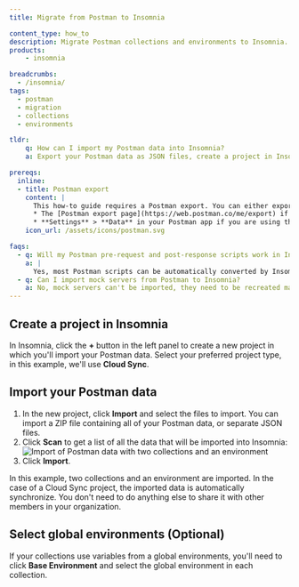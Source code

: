 ```yaml
---
title: Migrate from Postman to Insomnia

content_type: how_to
description: Migrate Postman collections and environments to Insomnia.
products:
    - insomnia

breadcrumbs:
  - /insomnia/
tags:
  - postman
  - migration
  - collections
  - environments

tldr:
    q: How can I import my Postman data into Insomnia? 
    a: Export your Postman data as JSON files, create a project in Insomnia, click **Import** and select the files to import.

prereqs:
  inline:
  - title: Postman export
    content: |
      This how-to guide requires a Postman export. You can either export environments and collections individually (this can be useful if you want to import them into different Insomnia projects), or all at once from:
      * The [Postman export page](https://web.postman.co/me/export) if you a  re using Postman Enterprise or Cloud.
      * **Settings** > **Data** in your Postman app if you are using the scratch pad.
    icon_url: /assets/icons/postman.svg

faqs:
  - q: Will my Postman pre-request and post-response scripts work in Insomnia?
    a: |
      Yes, most Postman scripts can be automatically converted by Insomnia during the import process. For more details, see [Migrating scripts from Postman](/insomnia/scripts/#migrating-scripts-from-postman).
  - q: Can I import mock servers from Postman to Insomnia?
    a: No, mock servers can't be imported, they need to be recreated manually in Insomnia.
---
```


## Create a project in Insomnia

In Insomnia, click the **+** button in the left panel to create a new project in which you'll import your Postman data. Select your preferred project type, in this example, we'll use **Cloud Sync**.

## Import your Postman data

1. In the new project, click **Import** and select the files to import. You can import a ZIP file containing all of your Postman data, or separate JSON files.
1. Click **Scan** to get a list of all the data that will be imported into Insomnia:
   ![Import of Postman data with two collections and an environment](/assets/images/insomnia/postman-scan.png)
1. Click **Import**.

In this example, two collections and an environment are imported. In the case of a Cloud Sync project, the imported data is automatically synchronize. You don't need to do anything else to share it with other members in your organization.

## Select global environments (Optional)

If your collections use variables from a global environments, you'll need to click **Base Environment** and select the global environment in each collection.